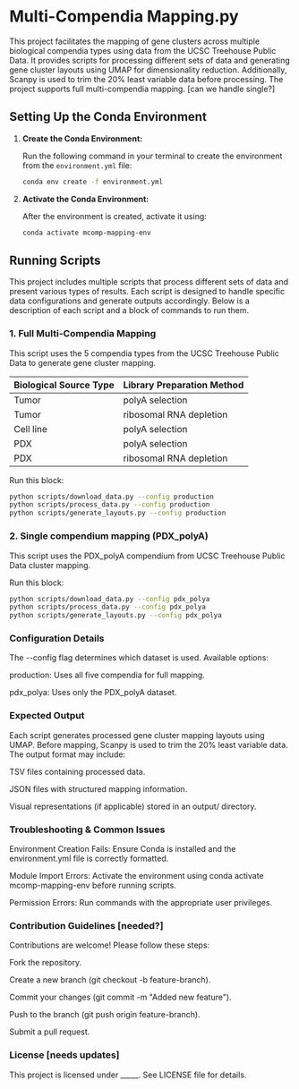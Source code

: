 # Multi-Compendia Mapping.py
This project facilitates the mapping of gene clusters across multiple biological compendia types using data from the UCSC Treehouse Public Data. It provides scripts for processing different sets of data and generating gene cluster layouts using UMAP for dimensionality reduction. Additionally, Scanpy is used to trim the 20% least variable data before processing. The project supports  full multi-compendia mapping. [can we handle single?]

## Setting Up the Conda Environment

1. **Create the Conda Environment:**

   Run the following command in your terminal to create the environment from the `environment.yml` file:

   ```sh
   conda env create -f environment.yml
   
2. **Activate the Conda Environment:**

   After the environment is created, activate it using:

   ```sh
   conda activate mcomp-mapping-env
   ```

## Running Scripts

This project includes multiple scripts that process different sets of data and present various types of results. Each 
script is designed to handle specific data configurations and generate outputs accordingly. Below is a description of
each script and a block of commands to run them.

### 1. Full Multi-Compendia Mapping

This script uses the 5 compendia types from the UCSC Treehouse Public Data to generate gene cluster mapping.

| Biological Source Type | Library Preparation Method       |
|------------------------|----------------------------------|
| Tumor                  | polyA selection                  |
| Tumor                  | ribosomal RNA depletion          |
| Cell line              | polyA selection                  |
| PDX                    | polyA selection                  |
| PDX                    | ribosomal RNA depletion          |

Run this block:
   ```sh
   python scripts/download_data.py --config production
   python scripts/process_data.py --config production
   python scripts/generate_layouts.py --config production
   ```

### 2. Single compendium mapping (PDX_polyA)

This script uses the PDX_polyA compendium from UCSC Treehouse Public Data cluster mapping.

Run this block:
   ```sh
   python scripts/download_data.py --config pdx_polya
   python scripts/process_data.py --config pdx_polya
   python scripts/generate_layouts.py --config pdx_polya
   ```

### Configuration Details

The --config flag determines which dataset is used. Available options:

production: Uses all five compendia for full mapping.

pdx_polya: Uses only the PDX_polyA dataset.

### Expected Output

Each script generates processed gene cluster mapping layouts using UMAP. Before mapping, Scanpy is used to trim the 20% least variable data. The output format may include:

TSV files containing processed data.

JSON files with structured mapping information.

Visual representations (if applicable) stored in an output/ directory.

### Troubleshooting & Common Issues

Environment Creation Fails: Ensure Conda is installed and the environment.yml file is correctly formatted.

Module Import Errors: Activate the environment using conda activate mcomp-mapping-env before running scripts.

Permission Errors: Run commands with the appropriate user privileges.

### Contribution Guidelines [needed?]

Contributions are welcome! Please follow these steps:

Fork the repository.

Create a new branch (git checkout -b feature-branch).

Commit your changes (git commit -m "Added new feature").

Push to the branch (git push origin feature-branch).

Submit a pull request.

### License [needs updates]

This project is licensed under _____. See LICENSE file for details.
